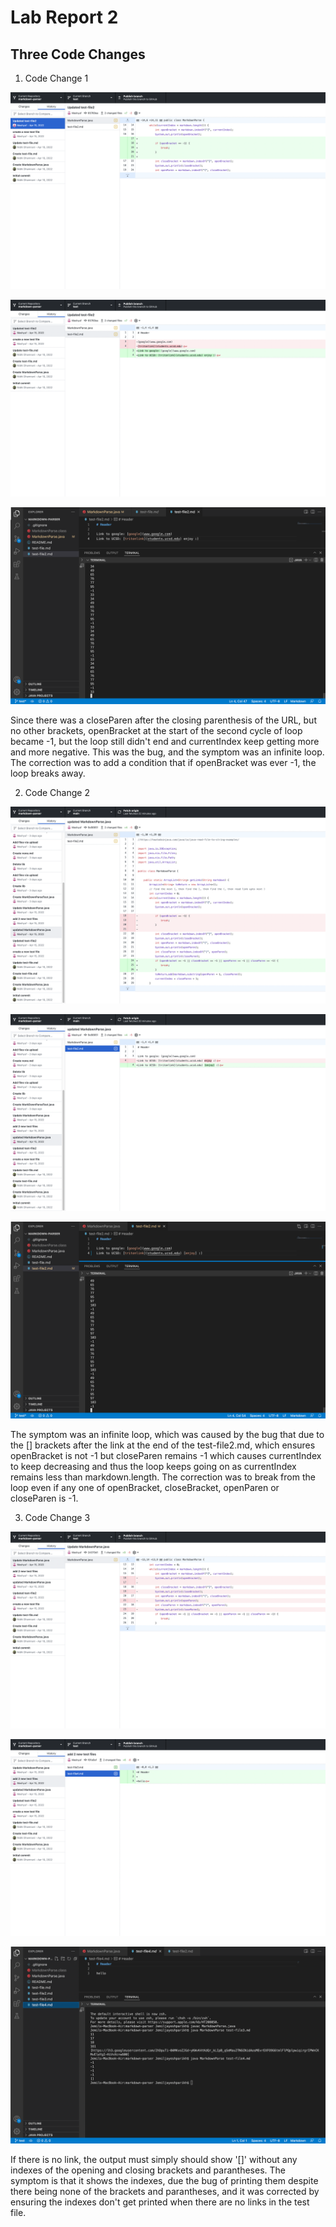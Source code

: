 # Lab Report 2

## Three Code Changes

1. Code Change 1

![Change 1:](https://github.com/jemilparikh/Cse15L-LabReports/blob/b6a29a58ead5c1817537b90ae01c7759ee2a1d5b/Screen%20Shot%202022-04-25%20at%202.38.22%20AM.png)

![Failure-Inducing Input in Test File:](https://github.com/jemilparikh/Cse15L-LabReports/blob/b6a29a58ead5c1817537b90ae01c7759ee2a1d5b/Screen%20Shot%202022-04-25%20at%202.38.10%20AM.png)

![Symptom:](https://github.com/jemilparikh/Cse15L-LabReports/blob/b6a29a58ead5c1817537b90ae01c7759ee2a1d5b/Screen%20Shot%202022-04-25%20at%202.37.43%20AM.png)

Since there was a closeParen after the closing parenthesis of the URL, but no other brackets, openBracket at the start of the second cycle of loop became -1, but the loop still didn't end and currentIndex keep getting more and more negative. This was the bug, and the symptom was an infinite loop. The correction was to add a condition that if openBracket was ever -1, the loop breaks away.

2. Code Change 2

![Change 2:](https://github.com/jemilparikh/Cse15L-LabReports/blob/ae674e31eb28ceee9153a34e32d76886dfe5f357/Screen%20Shot%202022-04-25%20at%201.59.26%20AM.png)

![Failure-Inducing Input in Test File:](https://github.com/jemilparikh/Cse15L-LabReports/blob/3669717300f57892c1366de3b516ceda11f3c587/Screen%20Shot%202022-04-25%20at%201.56.43%20AM.png)

![Symptom:](https://github.com/jemilparikh/Cse15L-LabReports/blob/511894c1360f05506781654ba3695d8b922edfe7/Screen%20Shot%202022-04-25%20at%202.05.03%20AM.png)

The symptom was an infinite loop, which was caused by the bug that due to the [] brackets after the link at the end of the test-file2.md, which ensures openBracket is not -1 but closeParen remains -1 which causes currentIndex to keep decreasing and thus the loop keeps going on as currentIndex remains less than markdown.length. The correction was to break from the loop even if any one of openBracket, closeBracket, openParen or closeParen is -1.

3. Code Change 3

![Change 3:](https://github.com/jemilparikh/Cse15L-LabReports/blob/3a7ef813d2066f7fab894230a0847f5b8897bddc/Screen%20Shot%202022-04-25%20at%202.23.43%20AM.png)

![Failure-Inducing Input in Test File:](https://github.com/jemilparikh/Cse15L-LabReports/blob/3a7ef813d2066f7fab894230a0847f5b8897bddc/Screen%20Shot%202022-04-25%20at%202.24.04%20AM.png)

![Symptom:](https://github.com/jemilparikh/Cse15L-LabReports/blob/3734693c18ebf36076368f64bf5f382806a6df19/Screen%20Shot%202022-04-25%20at%202.21.58%20AM.png)

If there is no link, the output must simply should show '[]' without any indexes of the opening and closing brackets and parantheses. The symptom is that it shows the indexes, due the bug of printing them despite there being none of the brackets and parantheses, and it was corrected by ensuring the indexes don't get printed when there are no links in the test file.





